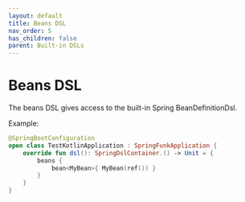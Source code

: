 ```yaml
---
layout: default
title: Beans DSL
nav_order: 5
has_children: false
parent: Built-in DSLs
---
```


# Beans DSL
The beans DSL gives access to the built-in Spring BeanDefinitionDsl.

Example:
```kotlin
@SpringBootConfiguration
open class TestKotlinApplication : SpringFunkApplication {
    override fun dsl(): SpringDslContainer.() -> Unit = {
        beans {
            bean<MyBean>{ MyBean(ref()) }
        }
    }
}
```